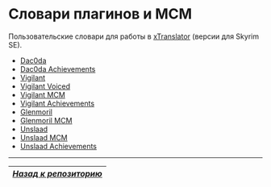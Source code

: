 # Словари плагинов и MCM
Пользовательские словари для работы в [xTranslator](https://www.nexusmods.com/skyrimspecialedition/mods/134) (версии для Skyrim SE).

+ [Dac0da](Binary/dac0da_english_russian.sst)
+ [Dac0da Achievements](Binary/dac0da%20achievements_mcm_english_russian.sst)
+ [Vigilant](Binary/vigilant_english_russian.sst)
+ [Vigilant Voiced](Binary/vigilant%20voiced_english_russian.sst)
+ [Vigilant MCM](Binary/vigilant_mcm_english_russian.sst)
+ [Vigilant Achievements](Binary/vigilant%20achievements_mcm_english_russian.sst)
+ [Glenmoril](Binary/glenmoril_english_russian.sst)
+ [Glenmoril MCM](Binary/glenmoril_mcm_english_russian.sst)
+ [Unslaad](Binary/unslaad_english_russian.sst)
+ [Unslaad MCM](Binary/unslaad_mcm_english_russian.sst)
+ [Unslaad Achievements](Binary/unslaad%20achievements_mcm_english_russian.sst)

------

|[*Назад к репозиторию*](https://github.com/Meridiano/VST-Russian/tree/main)|
|:---:|
